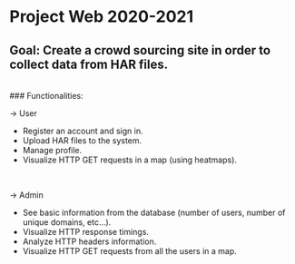 # Project Web 2020-2021

## Goal: Create a crowd sourcing site in order to collect data from HAR files.

<br>
### Functionalities:
<br>

-> User
  * Register an account and sign in.
  * Upload HAR files to the system.
  * Manage profile.
  * Visualize HTTP GET requests in a map (using heatmaps).

<br>

-> Admin
  * See basic information from the database (number of users, number of unique domains, etc...).
  * Visualize HTTP response timings.
  * Analyze HTTP headers information.
  * Visualize HTTP GET requests from all the users in a map.
